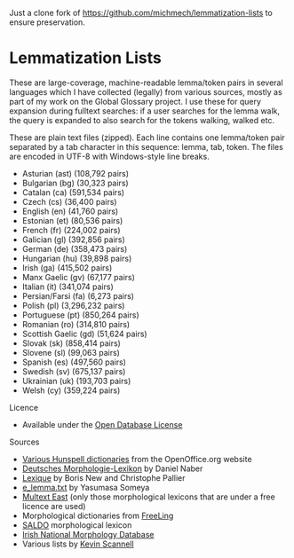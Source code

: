 Just a clone fork of https://github.com/michmech/lemmatization-lists to ensure preservation.

# Lemmatization Lists

These are large-coverage, machine-readable lemma/token pairs in several languages which I have collected (legally) from various sources, mostly as part of my work on the Global Glossary project. I use these for query expansion during fulltext searches: if a user searches for the lemma walk, the query is expanded to also search for the tokens walking, walked etc.

These are plain text files (zipped). Each line contains one lemma/token pair separated by a tab character in this sequence: lemma, tab, token. The files are encoded in UTF-8 with Windows-style line breaks.

- Asturian (ast) (108,792 pairs)
- Bulgarian (bg) (30,323 pairs)
- Catalan (ca) (591,534 pairs)
- Czech (cs) (36,400 pairs)
- English (en) (41,760 pairs)
- Estonian (et) (80,536 pairs)
- French (fr) (224,002 pairs)
- Galician (gl) (392,856 pairs)
- German (de) (358,473 pairs)
- Hungarian (hu) (39,898 pairs)
- Irish (ga) (415,502 pairs)
- Manx Gaelic (gv) (67,177 pairs)
- Italian (it) (341,074 pairs)
- Persian/Farsi (fa) (6,273 pairs)
- Polish (pl) (3,296,232 pairs)
- Portuguese (pt) (850,264 pairs)
- Romanian (ro) (314,810 pairs)
- Scottish Gaelic (gd) (51,624 pairs)
- Slovak (sk) (858,414 pairs)
- Slovene (sl) (99,063 pairs)
- Spanish (es) (497,560 pairs)
- Swedish (sv) (675,137 pairs)
- Ukrainian (uk) (193,703 pairs)
- Welsh (cy) (359,224 pairs)

Licence

- Available under the [Open Database License](http://opendatacommons.org/licenses/odbl/summary/)

Sources

- [Various Hunspell dictionaries](http://extensions.services.openoffice.org/en/dictionaries) from the OpenOffice.org website
- [Deutsches Morphologie-Lexikon](http://www.danielnaber.de/morphologie/) by Daniel Naber
- [Lexique](http://www.lexique.org/) by Boris New and Christophe Pallier
- [e_lemma.txt](http://www.lexically.net/downloads/BNC_wordlists/e_lemma.txt) by Yasumasa Someya
- [Multext East](http://nl.ijs.si/ME/) (only those morphological lexicons that are under a free licence are used)
- Morphological dictionaries from [FreeLing](http://nlp.lsi.upc.edu/freeling/index.php)
- [SALDO](http://spraakbanken.gu.se/eng/saldo) morphological lexicon
- [Irish National Morphology Database](http://www.teanglann.ie/en/gram/_download)
- Various lists by [Kevin Scannell](https://cadhan.com/)
